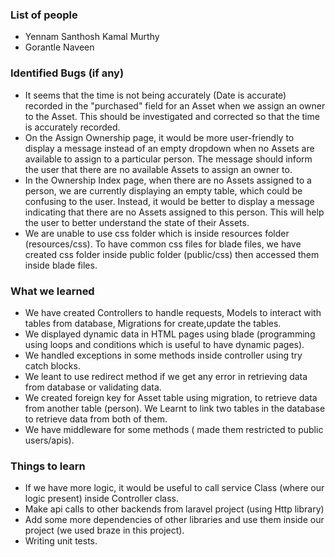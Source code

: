 ### List of people

- Yennam Santhosh Kamal Murthy
- Gorantle Naveen


### Identified Bugs (if any)

- It seems that the time is not being accurately (Date is accurate) recorded in the "purchased" field for an Asset when we assign an owner to the Asset. This should be investigated and corrected so that the time is accurately recorded.
- On the Assign Ownership page, it would be more user-friendly to display a message instead of an empty dropdown when no Assets are available to assign to a particular person. The message should inform the user that there are no available Assets to assign an owner to.
- In the Ownership Index page, when there are no Assets assigned to a person, we are currently displaying an empty table, which could be confusing to the user. Instead, it would be better to display a message indicating that there are no Assets assigned to this person. This will help the user to better understand the state of their Assets.
- We are unable to use css folder which is inside resources folder (resources/css). To have common css files for blade files, we have created css folder inside public folder (public/css) then accessed them inside blade files.

### What we learned

- We have created Controllers to handle requests,  Models to interact with tables from database,  Migrations for create,update the tables.
- We displayed dynamic data in HTML pages using blade (programming using loops and conditions which is useful to have dynamic pages).
- We handled exceptions in some methods inside controller using try catch blocks.
- We leant to use redirect method if we get any error in retrieving data from database or validating data.
- We created foreign key for Asset table using migration, to retrieve data from another table (person). We Learnt to link two tables in the database to retrieve data from both of them.
- We have middleware for some methods ( made them restricted to public users/apis).

### Things to learn

- If we have more logic, it would be useful to call service Class (where our logic present) inside Controller class.
- Make api calls to other backends from laravel project (using Http library)
- Add some more dependencies of other libraries and use them inside our project (we used braze in this project).
- Writing unit tests.